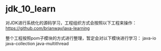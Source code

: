 # jdk_10_learn
对JDK进行系统化的源码学习，工程组织方式会按照以下工程来操作：
https://github.com/brianway/java-learning

整个工程按照pom子模块的方式进行整理，暂定会对以下模块进行学习：
java-io
java-collection
java-multithread
